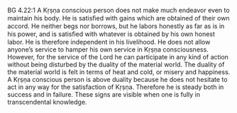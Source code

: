 BG 4.22:1	A Kṛṣṇa conscious person does not make much endeavor even to maintain his body. He is satisﬁed with gains which are obtained of their own accord. He neither begs nor borrows, but he labors honestly as far as is in his power, and is satisﬁed with whatever is obtained by his own honest labor. He is therefore independent in his livelihood. He does not allow anyone’s service to hamper his own service in Kṛṣṇa consciousness. However, for the service of the Lord he can participate in any kind of action without being disturbed by the duality of the material world. The duality of the material world is felt in terms of heat and cold, or misery and happiness. A Kṛṣṇa conscious person is above duality because he does not hesitate to act in any way for the satisfaction of Kṛṣṇa. Therefore he is steady both in success and in failure. These signs are visible when one is fully in transcendental knowledge.